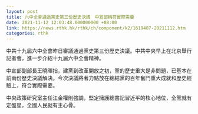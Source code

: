 ```yaml
---
layout: post
title: 六中全會通過黨史第三份歷史決議　中宣部稱符實際需要
date: 2021-11-12 12:03:48.000000000 +08:00
link: https://news.rthk.hk/rthk/ch/component/k2/1619487-20211112.htm
categories: rthk
---
```


中共十九屆六中全會昨日審議通過黨史第三份歷史決議。中共中央早上在北京舉行記者會，進一步介紹十九屆六中全會精神。

中宣部副部長王曉暉指，建黨到改革開放之初，黨的歷史重大是非問題，已基本在前兩份歷史決議解決。今次決議將著力點放在總結黨的百年奮鬥重大成就和歷史經驗上，符合實際需要。

中央政策研究室主任江金權則強調，堅定擁護總書記習近平的核心地位，全黨就有定盤星，全國人民就有主心骨。
